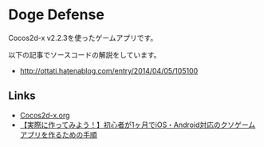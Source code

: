 # Doge Defense

Cocos2d-x v2.2.3を使ったゲームアプリです。

以下の記事でソースコードの解説をしています。

* http://ottati.hatenablog.com/entry/2014/04/05/105100


## Links

* [Cocos2d-x.org]("http://www.cocos2d-x.org/")
* [【実際に作ってみよう！】初心者が1ヶ月でiOS・Android対応のクソゲームアプリを作るための手順]("http://ottati.hatenablog.com/entry/2014/04/05/105100")
